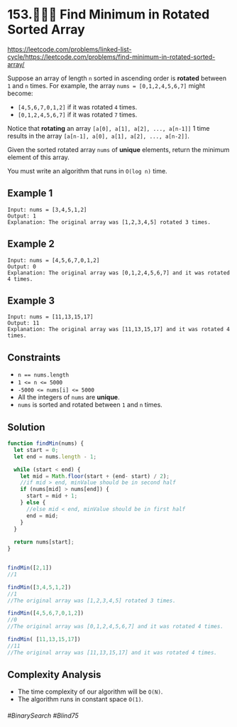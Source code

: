 # 153.👩🏽‍🦯 Find Minimum in Rotated Sorted Array
https://leetcode.com/problems/linked-list-cycle/https://leetcode.com/problems/find-minimum-in-rotated-sorted-array/

Suppose an array of length `n` sorted in ascending order is <b>rotated</b> between `1` and `n` times. For example, the array `nums = [0,1,2,4,5,6,7]` might become:

- `[4,5,6,7,0,1,2]` if it was rotated `4` times.
- `[0,1,2,4,5,6,7]` if it was rotated `7` times.

Notice that <b>rotating</b> an array `[a[0], a[1], a[2], ..., a[n-1]]` 1 time results in the array `[a[n-1], a[0], a[1], a[2], ..., a[n-2]]`.

Given the sorted rotated array `nums` of <b>unique</b> elements, return the minimum element of this array.

You must write an algorithm that runs in `O(log n)` time.

## Example 1
````
Input: nums = [3,4,5,1,2]
Output: 1
Explanation: The original array was [1,2,3,4,5] rotated 3 times.
````

## Example 2
````
Input: nums = [4,5,6,7,0,1,2]
Output: 0
Explanation: The original array was [0,1,2,4,5,6,7] and it was rotated 4 times.
````

## Example 3
````
Input: nums = [11,13,15,17]
Output: 11
Explanation: The original array was [11,13,15,17] and it was rotated 4 times. 
````

## Constraints
- `n == nums.length`
- `1 <= n <= 5000`
- `-5000 <= nums[i] <= 5000`
- All the integers of `nums` are <b>unique</b>.
- `nums` is sorted and rotated between `1` and `n` times.

## Solution
````js
function findMin(nums) {
  let start = 0;
  let end = nums.length - 1;

  while (start < end) {
    let mid = Math.floor(start + (end- start) / 2);
    //if mid > end, minValue should be in second half
    if (nums[mid] > nums[end]) {
      start = mid + 1;
    } else {
      //else mid < end, minValue should be in first half
      end = mid;
    }
  }
      
  return nums[start];
}


findMin([2,1])
//1

findMin([3,4,5,1,2])
//1
//The original array was [1,2,3,4,5] rotated 3 times.

findMin([4,5,6,7,0,1,2])
//0
//The original array was [0,1,2,4,5,6,7] and it was rotated 4 times.

findMin( [11,13,15,17])
//11
//The original array was [11,13,15,17] and it was rotated 4 times.
````

## Complexity Analysis
- The time complexity of our algorithm will be `O(N)`.
- The algorithm runs in constant space `O(1)`.
###### #BinarySearch #Blind75
